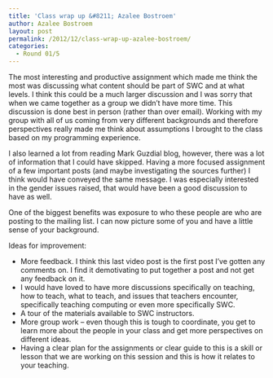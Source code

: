 ```yaml
---
title: 'Class wrap up &#8211; Azalee Bostroem'
author: Azalee Bostroem
layout: post
permalink: /2012/12/class-wrap-up-azalee-bostroem/
categories:
  - Round 01/5
---
```

The most interesting and productive assignment which made me think the most was discussing what content should be part of SWC and at what levels. I think this could be a much larger discussion and I was sorry that when we came together as a group we didn&#8217;t have more time. This discussion is done best in person (rather than over email). Working with my group with all of us coming from very different backgrounds and therefore perspectives really made me think about assumptions I brought to the class based on my programming experience.

I also learned a lot from reading Mark Guzdial blog, however, there was a lot of information that I could have skipped. Having a more focused assignment of a few important posts (and maybe investigating the sources further) I think would have conveyed the same message. I was especially interested in the gender issues raised, that would have been a good discussion to have as well.

One of the biggest benefits was exposure to who these people are who are posting to the mailing list. I can now picture some of you and have a little sense of your background.

Ideas for improvement:

*   <span style="line-height: 16px;">More feedback. I think this last video post is the first post I&#8217;ve gotten any comments on. I find it demotivating to put together a post and not get any feedback on it.</span>
*   I would have loved to have more discussions specifically on teaching, how to teach, what to teach, and issues that teachers encounter, specifically teaching computing or even more specifically SWC.
*   A tour of the materials available to SWC instructors.
*   More group work &#8211; even though this is tough to coordinate, you get to learn more about the people in your class and get more perspectives on different ideas.
*   Having a clear plan for the assignments or clear guide to this is a skill or lesson that we are working on this session and this is how it relates to your teaching.